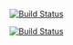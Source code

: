 [![Build Status](http://35.223.245.52:8080/buildStatus/icon?job=instavote%2Fresult-build&subject=Build)](http://35.223.245.52:8080/job/instavote/job/result-build/)

[![Build Status](http://35.223.245.52:8080/buildStatus/icon?job=instavote%2Fresult-test&subject=UnitTest)](http://35.223.245.52:8080/job/instavote/job/result-test/)
